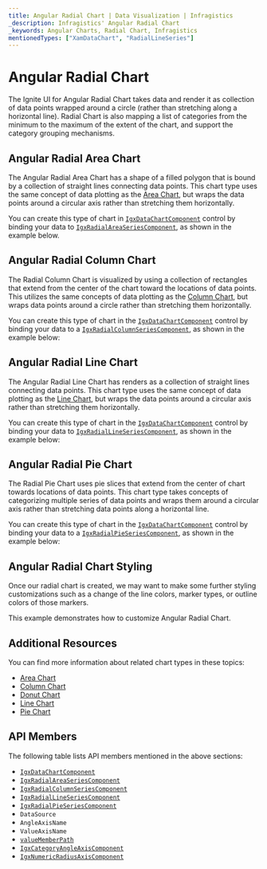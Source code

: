 ```yaml
---
title: Angular Radial Chart | Data Visualization | Infragistics
_description: Infragistics' Angular Radial Chart
_keywords: Angular Charts, Radial Chart, Infragistics
mentionedTypes: ["XamDataChart", "RadialLineSeries"]
---
```


# Angular Radial Chart

The Ignite UI for Angular Radial Chart takes data and render it as collection of data points wrapped around a circle (rather than stretching along a horizontal line). Radial Chart is also mapping a list of categories from the minimum to the maximum of the extent of the chart, and support the category grouping mechanisms.

## Angular Radial Area Chart

The Angular Radial Area Chart has a shape of a filled polygon that is bound by a collection of straight lines connecting data points. This chart type uses the same concept of data plotting as the [Area Chart](area-chart.md), but wraps the data points around a circular axis rather than stretching them horizontally.

You can create this type of chart in [`IgxDataChartComponent`]({environment:dvApiBaseUrl}/products/ignite-ui-angular/api/docs/typescript/latest/classes/igxdatachartcomponent.html) control by binding your data to [`IgxRadialAreaSeriesComponent`]({environment:dvApiBaseUrl}/products/ignite-ui-angular/api/docs/typescript/latest/classes/igxradialareaseriescomponent.html), as shown in the example below.

<code-view style="height: 600px"
           data-demos-base-url="{environment:dvDemosBaseUrl}"
           iframe-src="{environment:dvDemosBaseUrl}/charts/data-chart-radial-area-chart"
           alt="Angular Radial Area Chart" >
</code-view>

<div class="divider--half"></div>

## Angular Radial Column Chart

The Radial Column Chart is visualized by using a collection of rectangles that extend from the center of the chart toward the locations of data points. This utilizes the same concepts of data plotting as the [Column Chart](column-chart.md), but wraps data points around a circle rather than stretching them horizontally.

You can create this type of chart in the [`IgxDataChartComponent`]({environment:dvApiBaseUrl}/products/ignite-ui-angular/api/docs/typescript/latest/classes/igxdatachartcomponent.html) control by binding your data to a [`IgxRadialColumnSeriesComponent`]({environment:dvApiBaseUrl}/products/ignite-ui-angular/api/docs/typescript/latest/classes/igxradialcolumnseriescomponent.html), as shown in the example below:

<code-view style="height: 600px"
           data-demos-base-url="{environment:dvDemosBaseUrl}"
           iframe-src="{environment:dvDemosBaseUrl}/charts/data-chart-radial-column-chart"
           alt="Angular Radial Column Chart" >
</code-view>

<div class="divider--half"></div>

## Angular Radial Line Chart

The Angular Radial Line Chart has renders as a collection of straight lines connecting data points. This chart type uses the same concept of data plotting as the [Line Chart](line-chart.md), but wraps the data points around a circular axis rather than stretching them horizontally.

You can create this type of chart in the [`IgxDataChartComponent`]({environment:dvApiBaseUrl}/products/ignite-ui-angular/api/docs/typescript/latest/classes/igxdatachartcomponent.html) control by binding your data to [`IgxRadialLineSeriesComponent`]({environment:dvApiBaseUrl}/products/ignite-ui-angular/api/docs/typescript/latest/classes/igxradiallineseriescomponent.html), as shown in the example below:

<code-view style="height: 600px"
           data-demos-base-url="{environment:dvDemosBaseUrl}"
           iframe-src="{environment:dvDemosBaseUrl}/charts/data-chart-radial-line-chart"
           alt="Angular Radial Line Chart" >
</code-view>

<div class="divider--half"></div>

## Angular Radial Pie Chart

The Radial Pie Chart uses pie slices that extend from the center of chart towards locations of data points. This chart type takes concepts of categorizing multiple series of data points and wraps them around a circular axis rather than stretching data points along a horizontal line.

You can create this type of chart in the [`IgxDataChartComponent`]({environment:dvApiBaseUrl}/products/ignite-ui-angular/api/docs/typescript/latest/classes/igxdatachartcomponent.html) control by binding your data to a [`IgxRadialPieSeriesComponent`]({environment:dvApiBaseUrl}/products/ignite-ui-angular/api/docs/typescript/latest/classes/igxradialpieseriescomponent.html), as shown in the example below:

<code-view style="height: 600px"
           data-demos-base-url="{environment:dvDemosBaseUrl}"
           iframe-src="{environment:dvDemosBaseUrl}/charts/data-chart-radial-pie-chart"
           alt="Angular Radial Pie Chart" >
</code-view>

<div class="divider--half"></div>

## Angular Radial Chart Styling

Once our radial chart is created, we may want to make some further styling customizations such as a change of the line colors, marker types, or outline colors of those markers.

This example demonstrates how to customize Angular Radial Chart.

<code-view style="height: 600px"
           data-demos-base-url="{environment:dvDemosBaseUrl}"
           iframe-src="{environment:dvDemosBaseUrl}/charts/data-chart-radial-area-chart-styling"
           alt="Angular Radial Area Chart Styling" >
</code-view>

<div class="divider--half"></div>

## Additional Resources

You can find more information about related chart types in these topics:

-   [Area Chart](area-chart.md)
-   [Column Chart](column-chart.md)
-   [Donut Chart](donut-chart.md)
-   [Line Chart](line-chart.md)
-   [Pie Chart](pie-chart.md)

## API Members

The following table lists API members mentioned in the above sections:

-   [`IgxDataChartComponent`]({environment:dvApiBaseUrl}/products/ignite-ui-angular/api/docs/typescript/latest/classes/igxdatachartcomponent.html)
-   [`IgxRadialAreaSeriesComponent`]({environment:dvApiBaseUrl}/products/ignite-ui-angular/api/docs/typescript/latest/classes/igxradialareaseriescomponent.html)
-   [`IgxRadialColumnSeriesComponent`]({environment:dvApiBaseUrl}/products/ignite-ui-angular/api/docs/typescript/latest/classes/igxradialcolumnseriescomponent.html)
-   [`IgxRadialLineSeriesComponent`]({environment:dvApiBaseUrl}/products/ignite-ui-angular/api/docs/typescript/latest/classes/igxradiallineseriescomponent.html)
-   [`IgxRadialPieSeriesComponent`]({environment:dvApiBaseUrl}/products/ignite-ui-angular/api/docs/typescript/latest/classes/igxradialpieseriescomponent.html)
-   `DataSource`
-   `AngleAxisName`
-   `ValueAxisName`
-   [`valueMemberPath`]({environment:dvApiBaseUrl}/products/ignite-ui-angular/api/docs/typescript/latest/classes/igxanchoredradialseriescomponent.html#valuememberpath)
-   [`IgxCategoryAngleAxisComponent`]({environment:dvApiBaseUrl}/products/ignite-ui-angular/api/docs/typescript/latest/classes/igxcategoryangleaxiscomponent.html)
-   [`IgxNumericRadiusAxisComponent`]({environment:dvApiBaseUrl}/products/ignite-ui-angular/api/docs/typescript/latest/classes/igxnumericradiusaxiscomponent.html)
